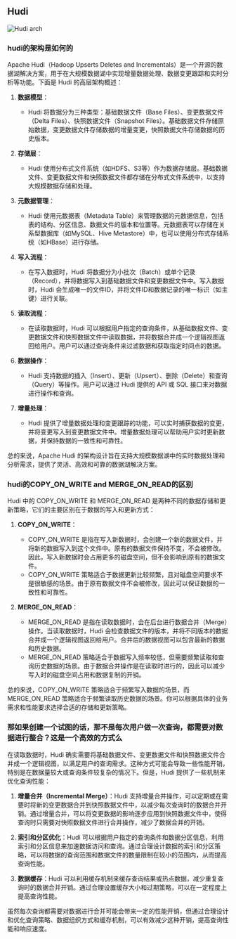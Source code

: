 ## Hudi


![Hudi arch](https://hudi.apache.org/cn/assets/images/hudi-lake-overview-e39f80337517a0a1999d8eb5cd0ac965.png)


### hudi的架构是如何的

Apache Hudi（Hadoop Upserts Deletes and Incrementals）是一个开源的数据湖解决方案，用于在大规模数据湖中实现增量数据处理、数据变更跟踪和实时分析等功能。下面是 Hudi 的高层架构概述：

1. **数据模型**：
   - Hudi 将数据分为三种类型：基础数据文件（Base Files）、变更数据文件（Delta Files）、快照数据文件（Snapshot Files）。基础数据文件存储原始数据，变更数据文件存储数据的增量变更，快照数据文件存储数据的历史版本。

2. **存储层**：
   - Hudi 使用分布式文件系统（如HDFS、S3等）作为数据存储层。基础数据文件、变更数据文件和快照数据文件都存储在分布式文件系统中，以支持大规模数据存储和处理。

3. **元数据管理**：
   - Hudi 使用元数据表（Metadata Table）来管理数据的元数据信息，包括表的结构、分区信息、数据文件的版本和位置等。元数据表可以存储在关系型数据库（如MySQL、Hive Metastore）中，也可以使用分布式存储系统（如HBase）进行存储。

4. **写入流程**：
   - 在写入数据时，Hudi 将数据分为小批次（Batch）或单个记录（Record），并将数据写入到基础数据文件和变更数据文件中。写入数据时，Hudi 会生成唯一的文件ID，并将文件ID和数据记录的唯一标识（如主键）进行关联。

5. **读取流程**：
   - 在读取数据时，Hudi 可以根据用户指定的查询条件，从基础数据文件、变更数据文件和快照数据文件中读取数据，并将数据合并成一个逻辑视图返回给用户。用户可以通过查询条件来过滤数据和获取指定时间点的数据。

6. **数据操作**：
   - Hudi 支持数据的插入（Insert）、更新（Upsert）、删除（Delete）和查询（Query）等操作。用户可以通过 Hudi 提供的 API 或 SQL 接口来对数据进行操作和查询。

7. **增量处理**：
   - Hudi 提供了增量数据处理和变更跟踪的功能，可以实时捕获数据的变更，并将变更写入到变更数据文件中。增量数据处理可以帮助用户实时更新数据，并保持数据的一致性和可靠性。

总的来说，Apache Hudi 的架构设计旨在支持大规模数据湖中的实时数据处理和分析需求，提供了灵活、高效和可靠的数据湖解决方案。


### hudi的COPY_ON_WRITE and MERGE_ON_READ的区别

Hudi 中的 COPY_ON_WRITE 和 MERGE_ON_READ 是两种不同的数据存储和更新策略，它们的主要区别在于数据的写入和更新方式：

1. **COPY_ON_WRITE**：
   - COPY_ON_WRITE 是指在写入新数据时，会创建一个新的数据文件，并将新的数据写入到这个文件中。原有的数据文件保持不变，不会被修改。因此，写入新数据时会占用更多的磁盘空间，但不会影响到原有的数据文件。
   - COPY_ON_WRITE 策略适合于数据更新比较频繁，且对磁盘空间要求不是很敏感的场景。由于原有数据文件不会被修改，因此可以保证数据的一致性和可靠性。

2. **MERGE_ON_READ**：
   - MERGE_ON_READ 是指在读取数据时，会在后台进行数据合并（Merge）操作。当读取数据时，Hudi 会检查数据文件的版本，并将不同版本的数据合并成一个逻辑视图返回给用户。合并后的数据视图可以包含最新的数据和历史数据。
   - MERGE_ON_READ 策略适合于数据写入频率较低，但需要频繁读取和查询历史数据的场景。由于数据合并操作是在读取时进行的，因此可以减少写入时的磁盘空间占用和数据复制的开销。

总的来说，COPY_ON_WRITE 策略适合于频繁写入数据的场景，而 MERGE_ON_READ 策略适合于频繁读取历史数据的场景。你可以根据具体的业务需求和性能要求选择合适的存储和更新策略。


### 那如果创建一个试图的话，那不是每次用户做一次查询，都需要对数据进行整合？这是一个高效的方式么

在读取数据时，Hudi 确实需要将基础数据文件、变更数据文件和快照数据文件合并成一个逻辑视图，以满足用户的查询需求。这种方式可能会导致一些性能开销，特别是在数据量较大或查询条件较复杂的情况下。但是，Hudi 提供了一些机制来优化查询性能：

1. **增量合并（Incremental Merge）**：Hudi 支持增量合并操作，可以定期或在需要时将新的变更数据合并到快照数据文件中，以减少每次查询时的数据合并开销。通过增量合并，可以将变更数据的影响逐步应用到快照数据文件中，使得查询时只需要对快照数据文件进行合并操作，减少了数据合并的开销。

2. **索引和分区优化**：Hudi 可以根据用户指定的查询条件和数据分区信息，利用索引和分区信息来加速数据访问和查询。通过合理设计数据的索引和分区策略，可以将数据的查询范围和数据文件的数量限制在较小的范围内，从而提高查询性能。

3. **数据缓存**：Hudi 可以利用缓存机制来缓存查询结果或热点数据，减少重复查询时的数据合并开销。通过合理设置缓存大小和过期策略，可以在一定程度上提高查询性能。

虽然每次查询都需要对数据进行合并可能会带来一定的性能开销，但通过合理设计和优化查询策略、数据组织方式和缓存机制，可以有效减少这种开销，提高查询性能和响应速度。